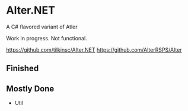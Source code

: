 # Alter.NET
A C# flavored variant of Atler

Work in progress. Not functional.

https://github.com/tilkinsc/Alter.NET
https://github.com/AlterRSPS/Alter

## Finished

## Mostly Done
* Util
